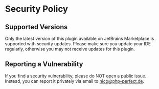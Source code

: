 # Security Policy

## Supported Versions

Only the latest version of this plugin available on JetBrains Marketplace is supported with security updates.
Please make sure you update your IDE regularly, otherwise you may not receive updates for this plugin.

## Reporting a Vulnerability

If you find a security vulnerability, please do NOT open a public issue. Instead, you can report it privately via email to nico@php-perfect.de.
